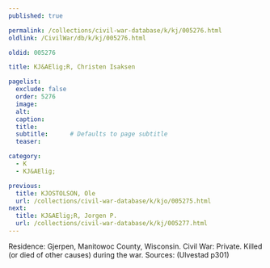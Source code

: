 ```yaml
---
published: true

permalink: /collections/civil-war-database/k/kj/005276.html
oldlink: /CivilWar/db/k/kj/005276.html

oldid: 005276

title: KJ&AElig;R, Christen Isaksen

pagelist:
  exclude: false
  order: 5276
  image: 
  alt:
  caption:
  title:
  subtitle:      # Defaults to page subtitle
  teaser:

category: 
  - K 
  - KJ&AElig;

previous:
  title: KJOSTOLSON, Ole
  url: /collections/civil-war-database/k/kjo/005275.html  
next:
  title: KJ&AElig;R, Jorgen P.
  url: /collections/civil-war-database/k/kj/005277.html   
---
```

Residence: Gjerpen, Manitowoc County, Wisconsin. Civil War: Private. Killed (or died of other causes) during the war. Sources: (Ulvestad p301)